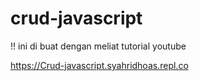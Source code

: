 # crud-javascript

!!
ini di buat dengan meliat tutorial youtube 

https://Crud-javascript.syahridhoas.repl.co
